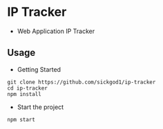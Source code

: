 # IP Tracker

* Web Application IP Tracker

## Usage

* Getting Started
```bush
git clone https://github.com/sickgod1/ip-tracker
cd ip-tracker
npm install

```
* Start the project

```bush
npm start
```


